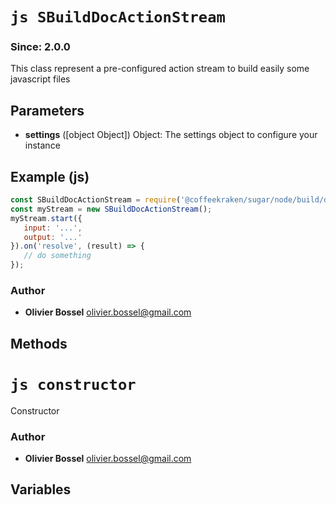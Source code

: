 


<!-- @namespace    sugar.node.build.doc -->

# ```js SBuildDocActionStream ```
### Since: 2.0.0

This class represent a pre-configured action stream to build easily some javascript files

## Parameters

- **settings** ([object Object]) Object: The settings object to configure your instance



## Example (js)

```js
const SBuildDocActionStream = require('@coffeekraken/sugar/node/build/doc/SBuildDocActionStream');
const myStream = new SBuildDocActionStream();
myStream.start({
   input: '...',
   output: '...'
}).on('resolve', (result) => {
   // do something
});
```


### Author
- **Olivier Bossel** <a href="mailto:olivier.bossel@gmail.com">olivier.bossel@gmail.com</a> 


## Methods




# ```js constructor ```


Constructor




### Author
- **Olivier Bossel** <a href="mailto:olivier.bossel@gmail.com">olivier.bossel@gmail.com</a> 


## Variables


